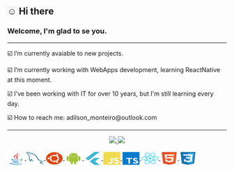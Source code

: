 ## ☺️ Hi there  
<div>
  <h3> Welcome, I'm glad to se you.</h3>
<p>
  <hr>
☑️ I’m currently avaiable to new projects.
</p> 
<p>
☑️ I’m currently working with WebApps development, learning ReactNative at this moment.
</p>
☑️ I've been working with IT for over 10 years, but I'm still learning every day.
</p>
<p>
☑️ How to reach me: adilson_monteiro@outlook.com
<p/>
</div>
 <hr>
<div align="center">
  <a href="https://github.com/amdjr">
  <img height="180em" src="https://github-readme-stats.vercel.app/api?username=amdjr&show_icons=true&theme=dark&include_all_commits=true&count_private=true"/>
  <img height="180em" src="https://github-readme-stats.vercel.app/api/top-langs/?username=amdjr&layout=compact&langs_count=7&theme=dark"/>
</div>
  <div style="display: inline_block" "justify-content: center" "align-itens: center"><br>
        <img align="center" alt="amdjr-CSS" height="30" width="40" 
  src="https://raw.githubusercontent.com/devicons/devicon/master/icons/java/java-original.svg">
        <img align="center" alt="amdjr-CSS" height="30" width="40" 
  src="https://raw.githubusercontent.com/devicons/devicon/master/icons/mysql/mysql-original.svg">
  <img align="center" alt="amdjr-Js" height="30" width="40" src="https://raw.githubusercontent.com/devicons/devicon/master/icons/ubuntu/ubuntu-plain.svg">   
  <img align="center" alt="amdjr-CSS" height="30" width="40" 
  src="https://raw.githubusercontent.com/devicons/devicon/master/icons/android/android-original.svg">
     <img align="center" alt="amdjr-Js" height="30" width="40" src="https://raw.githubusercontent.com/devicons/devicon/master/icons/flutter/flutter-plain.svg">  
  <img align="center" alt="amdjr-Js" height="30" width="40" src="https://raw.githubusercontent.com/devicons/devicon/master/icons/javascript/javascript-plain.svg">
  <img align="center" alt="amdjr-Ts" height="30" width="40" src="https://raw.githubusercontent.com/devicons/devicon/master/icons/typescript/typescript-plain.svg">
  <img align="center" alt="amdjr-React" height="30" width="40" src="https://raw.githubusercontent.com/devicons/devicon/master/icons/react/react-original.svg">
  <img align="center" alt="amdjr-HTML" height="30" width="40" src="https://raw.githubusercontent.com/devicons/devicon/master/icons/html5/html5-original.svg">
  <img align="center" alt="amdjr-CSS" height="30" width="40" src="https://raw.githubusercontent.com/devicons/devicon/master/icons/css3/css3-original.svg">
  </div>

  
  
  

    
  
